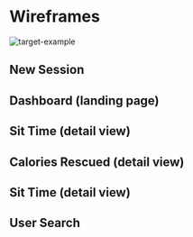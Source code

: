 # Wireframes
![target-example]

## New Session
<!-- ![new-session] -->

## Dashboard (landing page)

## Sit Time (detail view)
<!-- ![sittime-show] -->

## Calories Rescued (detail view)
<!-- ![savedcals-show] -->

## Sit Time (detail view)
<!-- ![activlevels-show] -->

## User Search
<!-- ![user-search] -->

[target-example]: https://s3bster.files.wordpress.com/2013/12/fitbit-online-dashboard.jpg
<!-- [new-session]: ./wireframes/new_session.png
[feed-show]: ./wireframes/feed_show.png
[blog-show]: ./wireframes/blog_show.png
[post-show]: ./wireframes/post_show.png
[post-form]: ./wireframes/post_form.png
[search-results]: ./wireframes/search_results.png -->
